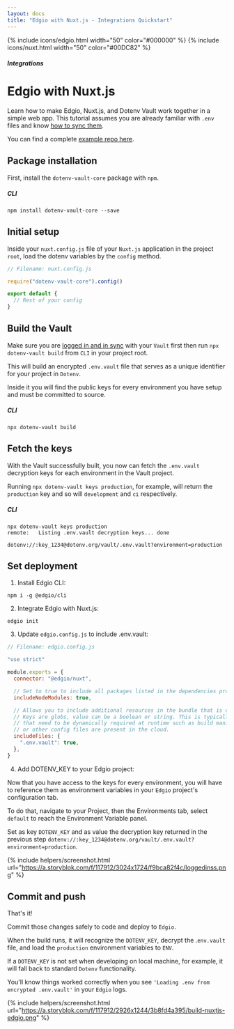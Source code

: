 ```yaml
---
layout: docs
title: "Edgio with Nuxt.js - Integrations Quickstart"
---
```


{% include icons/edgio.html width="50" color="#000000" %}
{% include icons/nuxt.html width="50" color="#00DC82" %}

##### Integrations

# **Edgio with Nuxt.js**

Learn how to make Edgio, Nuxt.js, and Dotenv Vault work together in a simple web app. This tutorial assumes you are already familiar with `.env` files and know [how to sync them](/docs/tutorials/sync).

You can find a complete [example repo here](https://github.com/dotenv-org/integration-example-edgio-nuxtjs).

## Package installation

First, install the `dotenv-vault-core` package with `npm`.

##### CLI

```shell
npm install dotenv-vault-core --save
```

## Initial setup

Inside your `nuxt.config.js` file of your `Nuxt.js` application in the project `root`, load the dotenv variables by the `config` method.

```js
// Filename: nuxt.config.js

require("dotenv-vault-core").config()

export default {
  // Rest of your config
}
```

## Build the Vault

Make sure you are [logged in and in sync](/docs/tutorials/sync) with your `Vault` first then run `npx dotenv-vault build` from `CLI` in your project root.

This will build an encrypted `.env.vault` file that serves as a unique identifier for your project in `Dotenv`.

Inside it you will find the public keys for every environment you have setup and must be committed to source.

##### CLI

```shell
npx dotenv-vault build
```

## Fetch the keys

With the Vault successfully built, you now can fetch the `.env.vault` decryption keys for each environment in the Vault project.

Running `npx dotenv-vault keys production`, for example, will return the `production` key and so will `development` and `ci` respectively.

##### CLI

```shell
npx dotenv-vault keys production
remote:   Listing .env.vault decryption keys... done

dotenv://:key_1234@dotenv.org/vault/.env.vault?environment=production
```

## Set deployment

1. Install Edgio CLI:

```shell
npm i -g @edgio/cli
```

2. Integrate Edgio with Nuxt.js:

```shell
edgio init
```

3. Update `edgio.config.js` to include .env.vault:

```js
// Filename: edgio.config.js

"use strict"

module.exports = {
  connector: "@edgio/nuxt",

  // Set to true to include all packages listed in the dependencies property of package.json when deploying to Edgio.
  includeNodeModules: true,

  // Allows you to include additional resources in the bundle that is deployed to Edgio’s serverless JS workers.
  // Keys are globs, value can be a boolean or string. This is typically used to ensure that resources
  // that need to be dynamically required at runtime such as build manifests for server-side rendering
  // or other config files are present in the cloud.
  includeFiles: {
    ".env.vault": true,
  }, 
}
```

4. Add DOTENV_KEY to your Edgio project:

Now that you have access to the keys for every environment, you will have to reference them as environment variables in your `Edgio` project's configuration tab.

To do that, navigate to your Project, then the Environments tab, select `default` to reach the Environment Variable panel.

Set as key `DOTENV_KEY` and as value the decryption key returned in the previous step `dotenv://:key_1234@dotenv.org/vault/.env.vault?environment=production`.

{% include helpers/screenshot.html url="https://a.storyblok.com/f/117912/3024x1724/f9bca82f4c/loggedinss.png" %}

## Commit and push

That's it!

Commit those changes safely to code and deploy to `Edgio`.

When the build runs, it will recognize the `DOTENV_KEY`, decrypt the .`env.vault` file, and load the `production` environment variables to `ENV`.

If a `DOTENV_KEY` is not set when developing on local machine, for example, it will fall back to standard `Dotenv` functionality.

You'll know things worked correctly when you see `'Loading .env from encrypted .env.vault'` in your `Edgio` logs.

{% include helpers/screenshot.html url="https://a.storyblok.com/f/117912/2926x1244/3b8fd4a395/build-nuxtjs-edgio.png" %}
